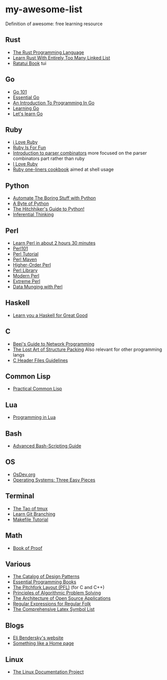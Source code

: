 # my-awesome-list
Definition of awesome: free learning resource

## Rust
- [The Rust Programming Language](https://doc.rust-lang.org/stable/book/)
- [Learn Rust With Entirely Too Many Linked List](https://rust-unofficial.github.io/too-many-lists/)
- [Ratatui Book](https://ratatui.rs/index.html) tui
## Go
- [Go 101](https://go101.org/article/101.html#index)
- [Essential Go](https://www.programming-books.io/essential/go/)
- [An Introduction To Programming In Go](https://www.golang-book.com/books/intro)
- [Learning Go](https://miek.nl/go/)
- [Let's learn Go](https://go-book.readthedocs.io/en/latest/)
## Ruby
- [i Love Ruby](https://i-love-ruby.gitlab.io/)
- [Ruby Is For Fun](https://rubyandrails.info/books/ruby-is-for-fun)
- [Introduction to parser combinators](https://blog.jcoglan.com/2017/07/06/introduction-to-parser-combinators/)
  more focused on the parser combinators part rather than ruby 
- [I Love Ruby](https://i-love-ruby.gitlab.io/book.html)
- [Ruby one-liners cookbook](https://learnbyexample.github.io/learn_ruby_oneliners/) aimed at shell usage
## Python
- [Automate The Boring Stuff with Python](https://automatetheboringstuff.com/)
- [A Byte of Python](https://python.swaroopch.com/)
- [The Hitchhiker's Guide to Python!](https://docs.python-guide.org/)
- [Inferential Thinking](https://inferentialthinking.com/chapters/intro)
## Perl
- [Learn Perl in about 2 hours 30 minutes](https://qntm.org/perl_en)
- [Perl101](https://perl101.org/)
- [Perl Tutorial](https://www.perltutorial.org/)
- [Perl Maven](https://perlmaven.com/perl-tutorial)
- [Higher-Order Perl](https://hop.perl.plover.com/book/pdf/HigherOrderPerl.pdf)
- [Perl Library](https://www.perl.org/books/library.html)
- [Modern Perl](https://onyxneon.com/downloads/modern_perl_ebook.pdf)
- [Extreme Perl](https://www.extremeperl.org/bk/home)
- [Data Munging with Perl](https://datamungingwithperl.com/dmp/)
## Haskell
- [Learn you a Haskell for Great Good](http://www.learnyouahaskell.com/)

## C
- [Beej's Guide to Network Programming](https://beej.us/guide/bgnet/)
- [The Lost Art of Structure Packing](http://www.catb.org/esr/structure-packing/) Also relevant for other programming langs
- [C Header Files Guidelines](https://public.websites.umich.edu/~eecs381/handouts/CHeaderFileGuidelines.pdf)

## Common Lisp
- [Practical Common Lisp](https://gigamonkeys.com/book/)
## Lua
- [Programming in Lua](https://www.lua.org/pil/contents.html)
## Bash
- [Advanced Bash-Scripting Guide](https://tldp.org/LDP/abs/html/)
## OS
- [OsDev.org](https://wiki.osdev.org/Main_Page)
- [Operating Systems: Three Easy Pieces](https://pages.cs.wisc.edu/~remzi/OSTEP/)

## Terminal
- [The Tao of tmux](https://leanpub.com/the-tao-of-tmux/read)
- [Learn Git Branching](https://learngitbranching.js.org/)
- [Makefile Tutorial](https://makefiletutorial.com/)
## Math
- [Book of Proof](https://www.people.vcu.edu/~rhammack/BookOfProof/)

## Various
- [The Catalog of Design Patterns](https://refactoring.guru/design-patterns/catalog)
- [Essential Programming Books](https://www.programming-books.io/)
- [The Pitchfork Layout (PFL)](https://api.csswg.org/bikeshed/?force=1&url=https://raw.githubusercontent.com/vector-of-bool/pitchfork/develop/data/spec.bs) (for C and C++)
- [Principles of Algorithmic Problem Solving](https://www.csc.kth.se/~jsannemo/slask/main.pdf)
- [The Architecture of Open Source Applications](https://aosabook.org/en/)
- [Regular Expressions for Regular Folk](https://refrf.dev/)
- [The Comprehensive Latex Symbol List](https://www.math.kent.edu/~malexand/Latex/Guides/symbols-letter.pdf)

## Blogs
- [Eli Bendersky's website](https://eli.thegreenplace.net/archives/all)
- [Something like a Home page](https://akkadia.org/drepper/)
## Linux
- [The Linux Documentation Project](https://tldp.org/)